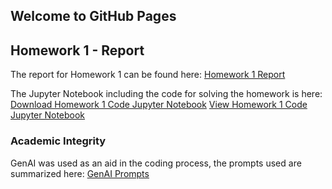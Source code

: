## Welcome to GitHub Pages

## Homework 1 - Report

The report for Homework 1 can be found here: [Homework 1 Report](https://bu-ie-582.github.io/fall-24-hannesknieke/hw1/IE582_hw1.html)

The Jupyter Notebook including the code for solving the homework is here:
[Download Homework 1 Code Jupyter Notebook](https://bu-ie-582.github.io/fall-24-hannesknieke/hw1/IE582_hw1.ipynb)
[View Homework 1 Code Jupyter Notebook](https://github.com/BU-IE-582/fall-24-hannesknieke/blob/main/hw/IE582_hw1.ipynb)

### Academic Integrity

GenAI was used as an aid in the coding process, the prompts used are summarized here: [GenAI Prompts](https://bu-ie-582.github.io/fall-24-hannesknieke/hw1/GenAI_Prompts_hw1.pdf) 
